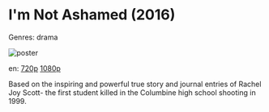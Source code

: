 # I'm Not Ashamed (2016)

Genres: drama

![poster](http://image.tmdb.org/t/p/w500/5GjUg30LoFWZOrBrxBGgGIRbNJj.jpg)

en:
  [720p](magnet:?xt=urn:btih:D8A269A98F6AF75E02AECDEA78E7127FCA927515&tr=udp://glotorrents.pw:6969/announce&tr=udp://tracker.opentrackr.org:1337/announce&tr=udp://torrent.gresille.org:80/announce&tr=udp://tracker.openbittorrent.com:80&tr=udp://tracker.coppersurfer.tk:6969&tr=udp://tracker.leechers-paradise.org:6969&tr=udp://p4p.arenabg.ch:1337&tr=udp://tracker.internetwarriors.net:1337)
  [1080p](magnet:?xt=urn:btih:4FD2625E5EDDDF8FD312FCD591420B2DB4810D7B&tr=udp://glotorrents.pw:6969/announce&tr=udp://tracker.opentrackr.org:1337/announce&tr=udp://torrent.gresille.org:80/announce&tr=udp://tracker.openbittorrent.com:80&tr=udp://tracker.coppersurfer.tk:6969&tr=udp://tracker.leechers-paradise.org:6969&tr=udp://p4p.arenabg.ch:1337&tr=udp://tracker.internetwarriors.net:1337)
  


Based on the inspiring and powerful true story and journal entries of Rachel Joy Scott- the first student killed in the Columbine high school shooting in 1999.